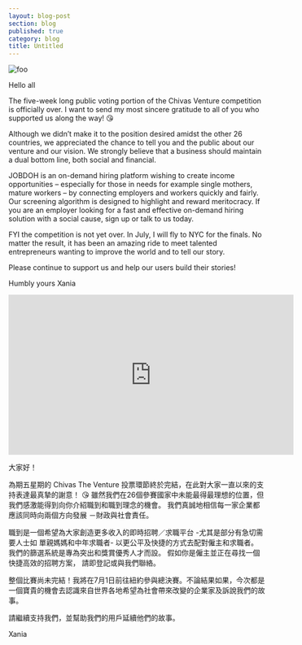 ```yaml
---
layout: blog-post
section: blog
published: true
category: blog
title: Untitled
---
```

![foo]({{site.baseurl}}/media/xw1.png)

Hello all

The five-week long public voting portion of the Chivas Venture competition is officially over. I want to send my most sincere gratitude to all of you who supported us along the way! 😘

Although we didn’t make it to the position desired amidst the other 26 countries, we appreciated the chance to tell you and the public about our venture and our vision. We strongly believe that a business should maintain a dual bottom line, both social and financial.

JOBDOH is an on-demand hiring platform wishing to create income opportunities – especially for those in needs for example single mothers, mature workers – by connecting employers and workers quickly and fairly. Our screening algorithm is designed to highlight and reward meritocracy. If you are an employer looking for a fast and effective on-demand hiring solution with a social cause, sign up or talk to us today.

FYI the competition is not yet over. In July, I will fly to NYC for the finals. No matter the result, it has been an amazing ride to meet talented entrepreneurs wanting to improve the world and to tell our story.

Please continue to support us and help our users build their stories!

Humbly yours
Xania

<iframe width="560" height="315" src="https://www.youtube.com/embed/TV62bD7QQgM" frameborder="0" allowfullscreen></iframe>

大家好！

為期五星期的 Chivas The Venture 投票環節終於完結，在此對大家一直以來的支持表達最真摯的謝意！ 😘
雖然我們在26個參賽國家中未能最得最理想的位置，但我們感激能得到向你介紹職到和職到理念的機會。 我們真誠地相信每一家企業都應該同時向兩個方向發展 －財政與社會責任。

職到是一個希望為大家創造更多收入的即時招聘／求職平台 -尤其是部分有急切需要人士如 單親媽媽和中年求職者- 以更公平及快捷的方式去配對僱主和求職者。 我們的篩選系統是專為突出和獎賞優秀人才而設。 假如你是僱主並正在尋找一個快捷高效的招聘方案， 請即登記或與我們聯絡。

整個比賽尚未完結！我將在7月1日前往紐約參與總決賽。不論結果如果，今次都是一個寶貴的機會去認識來自世界各地希望為社會帶來改變的企業家及訴說我們的故事。

請繼續支持我們，並幫助我們的用戶延續他們的故事。

Xania
